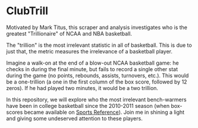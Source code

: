 # ClubTrill
Motivated by Mark Titus, this scraper and analysis investigates who is the greatest "Trillionaire" of NCAA and NBA basketball. 

The "trillion" is the most irrelevant statistic in all of basketball. This is due to just that, the metric measures the irrelevance of a basketball player.  

Imagine a walk-on at the end of a blow-out NCAA basketball game: he checks in during the final minute, but fails to record a single other stat during the game (no points, rebounds, assists, turnovers, etc.). This would be a one-trillion (a one in the first column of the box score, followed by 12 zeros).  If he had played two minutes, it would be a two trillion.

In this repository, we will explore who the most irrelevant bench-warmers have been in college basketball since the 2010-2011 season (when box-scores became available on [Sports Reference](http://www.sports-reference.com/cbb/boxscores/)).  Join me in shining a light and giving some undeserved attention to these players. 
